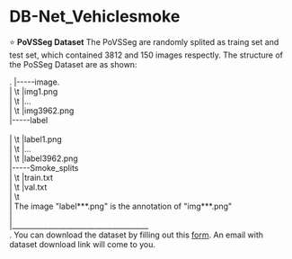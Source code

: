 # DB-Net_Vehiclesmoke

⭐ __PoVSSeg Dataset__ 
The PoVSSeg are randomly splited as traing set and test set, which contained 3812 and 150 images respectly.
The structure of the PoSSeg Dataset are as shown:

.
|-----image. <br>
|  \t   |img1.png    <br>
|   \t  |...     <br>
|    \t |img3962.png  <br>
|-----label  <br>     
|   \t  |label1.png  <br>
|    \t |...    <br>
|    \t |label3962.png  <br>
|-----Smoke_splits   <br>
|    \t |train.txt  <br>
|   \t  |val.txt  <br>
| \t <br>
| The image "label***.png" is the annotation of "img***.png" <br>
|   <br>
|______________________________________<br>
.
You can download the dataset by filling out this [form](https://docs.google.com/forms/d/e/1FAIpQLSfZ6Pw6muzzNTMrCV5uGrYsLxy0l1veolO-oH70uu1cJp-GUg/viewform?usp=sf_link). An email with dataset download link will come to you.

